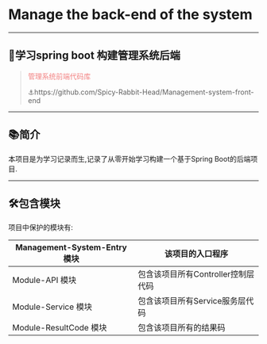 # Manage the back-end of the system

------

## 🚀学习spring boot 构建管理系统后端

> <div>
>    <p style="color:#f38181;">
>        管理系统前端代码库
>    </p>
>    ⚓https://github.com/Spicy-Rabbit-Head/Management-system-front-end
> </div>

------

## 📚简介

本项目是为学习记录而生,记录了从零开始学习构建一个基于Spring Boot的后端项目.

------

## 🛠️包含模块

项目中保护的模块有:

| Management-System-Entry 模块 | 该项目的入口程序               |
|----------------------------|------------------------|
| Module-API 模块              | 包含该项目所有Controller控制层代码 |
| Module-Service 模块          | 包含该项目所有Service服务层代码    |
| Module-ResultCode 模块       | 包含该项目所有的结果码            |

